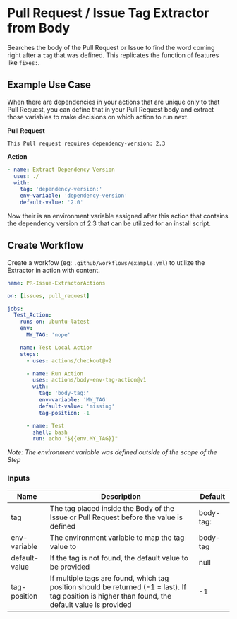 # Pull Request / Issue Tag Extractor from Body

Searches the body of the Pull Request or Issue to find the word coming right after a `tag` 
that was defined. This replicates the function of features like `fixes:`.

## Example Use Case

When there are dependencies in your actions that are unique only to that Pull Request, 
you can define that in your Pull Request body and extract those variables to make
decisions on which action to run next.

**Pull Request**
``` 
This Pull request requires dependency-version: 2.3
```

**Action**
```yaml
- name: Extract Dependency Version
  uses: ./
  with:
    tag: 'dependency-version:'
    env-variable: 'dependency-version'
    default-value: '2.0'
```

Now their is an environment variable assigned after this action that contains the dependency version
of 2.3 that can be utilized for an install script.

## Create Workflow

Create a workfow (eg: `.github/workflows/example.yml`) to utilize the Extractor in action with content.

```yaml
name: PR-Issue-ExtractorActions

on: [issues, pull_request]

jobs:
  Test_Action:
    runs-on: ubuntu-latest
    env:
      MY_TAG: 'nope'

    name: Test Local Action
    steps:
      - uses: actions/checkout@v2

      - name: Run Action
        uses: actions/body-env-tag-action@v1
        with:
          tag: 'body-tag:'
          env-variable: 'MY_TAG'
          default-value: 'missing'
          tag-position: -1

      - name: Test
        shell: bash
        run: echo "${{env.MY_TAG}}"
```

*Note: The environment variable was defined outside of the scope of the Step*

### Inputs

| Name | Description | Default |
| --- | --- | --- |
| tag| The tag placed inside the Body of the Issue or Pull Request before the value is defined | body-tag: |
| env-variable | The environment variable to map the tag value to | body-tag |
| default-value | If the tag is not found, the default value to be provided | null |
| tag-position | If multiple tags are found, which tag position should be returned (-1 = last). If tag position is higher than found, the default value is provided | -1 |